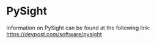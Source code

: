 # PySight
Information on PySight can be found at the following link: https://devpost.com/software/pysight
